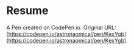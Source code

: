 # Resume

A Pen created on CodePen.io. Original URL: [https://codepen.io/astronaomical/pen/KexYgb](https://codepen.io/astronaomical/pen/KexYgb).

